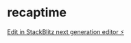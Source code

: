 # recaptime

[Edit in StackBlitz next generation editor ⚡️](https://stackblitz.com/~/github.com/KaiM-B04/recaptime)